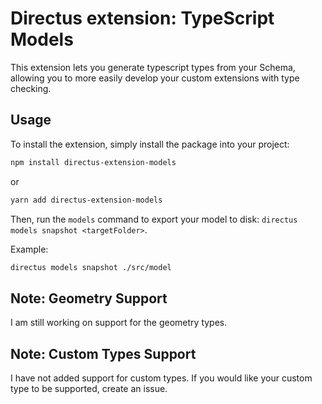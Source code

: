 # Directus extension: TypeScript Models

This extension lets you generate typescript types from your Schema, allowing you to more easily develop your custom extensions with type checking.

## Usage

To install the extension, simply install the package into your project:

```bash
npm install directus-extension-models
```

or

```bash
yarn add directus-extension-models
```

Then, run the `models` command to export your model to disk: `directus models snapshot <targetFolder>`.

Example:

```bash
directus models snapshot ./src/model
```

## Note: Geometry Support

I am still working on support for the geometry types.

## Note: Custom Types Support

I have not added support for custom types. If you would like your custom type to be supported, create an issue.
